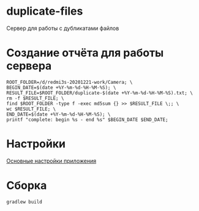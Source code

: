 # duplicate-files

Сервер для работы с дубликатами файлов

# Создание отчёта для работы сервера

```shell
ROOT_FOLDER=/d/redmi3s-20201221-work/Camera; \
BEGIN_DATE=$(date +%Y-%m-%d-%H-%M-%S); \
RESULT_FILE=$ROOT_FOLDER/duplicate-$(date +%Y-%m-%d-%H-%M-%S).txt; \
rm -f $RESULT_FILE; \
find $ROOT_FOLDER -type f -exec md5sum {} >> $RESULT_FILE \;; \
wc $RESULT_FILE; \
END_DATE=$(date +%Y-%m-%d-%H-%M-%S); \
printf "complete: begin %s - end %s" $BEGIN_DATE $END_DATE;
```

# Настройки

[Основные настройки приложения](src/main/resources/application.yml)

# Сборка

```shell
gradlew build
```